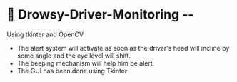 # 🚗 Drowsy-Driver-Monitoring --
 
Using tkinter and OpenCV

- The alert system will activate as soon as the driver's head will incline by some angle and the eye level will shift.
- The beeping mechanism will help him be alert. 
- The GUI has been done using Tkinter
